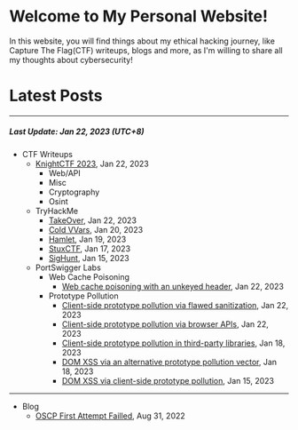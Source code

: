 # Welcome to My Personal Website!

In this website, you will find things about my ethical hacking journey, like Capture The Flag(CTF) writeups, blogs and more, as I'm willing to share all my thoughts about cybersecurity!

# Latest Posts

* * *
##### Last Update: Jan 22, 2023 (UTC+8)

- CTF Writeups
	- [KnightCTF 2023](https://siunam321.github.io/ctf/KnightCTF-2023/), Jan 22, 2023
		- Web/API
		- Misc
		- Cryptography
		- Osint
	- TryHackMe
		- [TakeOver](https://siunam321.github.io/ctf/tryhackme/TakeOver), Jan 22, 2023
		- [Cold VVars](https://siunam321.github.io/ctf/tryhackme/Cold-VVars), Jan 20, 2023
		- [Hamlet](https://siunam321.github.io/ctf/tryhackme/Hamlet), Jan 19, 2023
		- [StuxCTF](https://siunam321.github.io/ctf/tryhackme/StuxCTF), Jan 17, 2023
		- [SigHunt](https://siunam321.github.io/ctf/tryhackme/SigHunt), Jan 15, 2023
	- PortSwigger Labs
		- Web Cache Poisoning
			- [Web cache poisoning with an unkeyed header](https://siunam321.github.io/ctf/portswigger-labs/Web-Cache-Poisoning/cache-1), Jan 22, 2023
		- Prototype Pollution
			- [Client-side prototype pollution via flawed sanitization](https://siunam321.github.io/ctf/portswigger-labs/Prototype-Pollution/prototype-5), Jan 22, 2023
			- [Client-side prototype pollution via browser APIs](https://siunam321.github.io/ctf/portswigger-labs/Prototype-Pollution/prototype-4), Jan 22, 2023
			- [Client-side prototype pollution in third-party libraries](https://siunam321.github.io/ctf/portswigger-labs/Prototype-Pollution/prototype-3), Jan 18, 2023
			- [DOM XSS via an alternative prototype pollution vector](https://siunam321.github.io/ctf/portswigger-labs/Prototype-Pollution/prototype-2), Jan 18, 2023
			- [DOM XSS via client-side prototype pollution](https://siunam321.github.io/ctf/portswigger-labs/Prototype-Pollution/prototype-1), Jan 15, 2023

* * *
- Blog
	- [OSCP First Attempt Failled](https://siunam321.github.io/blog/2022-08-31-OSCP-First-Attempt-Failled), Aug 31, 2022